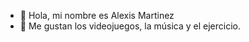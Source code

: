- 👋 Hola, mi nombre es Alexis Martinez
- 👀 Me gustan los videojuegos, la música y el ejercicio.

<!---
AlexRGB2/AlexRGB2 is a ✨ special ✨ repository because its `README.md` (this file) appears on your GitHub profile.
You can click the Preview link to take a look at your changes.
--->
